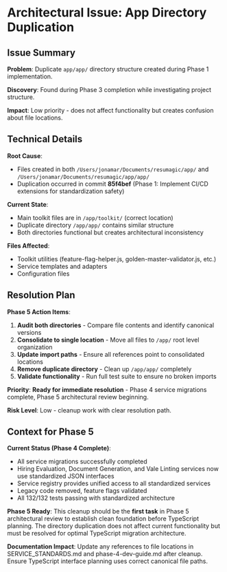 # Architectural Issue: App Directory Duplication

## Issue Summary

**Problem**: Duplicate `app/app/` directory structure created during Phase 1 implementation.

**Discovery**: Found during Phase 3 completion while investigating project structure.

**Impact**: Low priority - does not affect functionality but creates confusion about file locations.

## Technical Details

**Root Cause**: 
- Files created in both `/Users/jonamar/Documents/resumagic/app/` and `/Users/jonamar/Documents/resumagic/app/app/`
- Duplication occurred in commit **85f4bef** (Phase 1: Implement CI/CD extensions for standardization safety)

**Current State**:
- Main toolkit files are in `/app/toolkit/` (correct location)
- Duplicate directory `/app/app/` contains similar structure
- Both directories functional but creates architectural inconsistency

**Files Affected**:
- Toolkit utilities (feature-flag-helper.js, golden-master-validator.js, etc.)
- Service templates and adapters
- Configuration files

## Resolution Plan

**Phase 5 Action Items**:
1. **Audit both directories** - Compare file contents and identify canonical versions
2. **Consolidate to single location** - Move all files to `/app/` root level organization
3. **Update import paths** - Ensure all references point to consolidated locations
4. **Remove duplicate directory** - Clean up `/app/app/` completely
5. **Validate functionality** - Run full test suite to ensure no broken imports

**Priority**: **Ready for immediate resolution** - Phase 4 service migrations complete, Phase 5 architectural review beginning.

**Risk Level**: Low - cleanup work with clear resolution path.

## Context for Phase 5

**Current Status (Phase 4 Complete)**:
- All service migrations successfully completed
- Hiring Evaluation, Document Generation, and Vale Linting services now use standardized JSON interfaces
- Service registry provides unified access to all standardized services
- Legacy code removed, feature flags validated
- All 132/132 tests passing with standardized architecture

**Phase 5 Ready**: This cleanup should be the **first task** in Phase 5 architectural review to establish clean foundation before TypeScript planning. The directory duplication does not affect current functionality but must be resolved for optimal TypeScript migration architecture.

**Documentation Impact**: Update any references to file locations in SERVICE_STANDARDS.md and phase-4-dev-guide.md after cleanup. Ensure TypeScript interface planning uses correct canonical file paths.